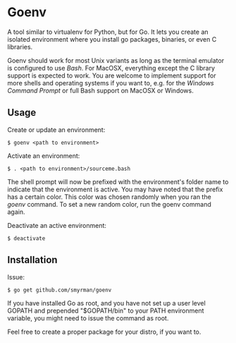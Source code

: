 Goenv
=====

A tool similar to virtualenv for Python, but for Go. It lets you create an
isolated environment where you install go packages, binaries, or even C
libraries.

Goenv should work for most Unix variants as long as the terminal emulator is
configured to use *Bash*. For MacOSX, everything except the C library
support is expected to work. You are welcome to implement support for more
shells and operating systems if you want to, e.g. for the
*Windows Command Prompt* or full Bash support on MacOSX or Windows.


Usage
-----

Create or update an environment:

	$ goenv <path to environment>

Activate an environment:

	$ . <path to environment>/sourceme.bash

The shell prompt will now be prefixed with the environment's folder name to
indicate that the environment is active. You may have noted that the prefix has
a certain color.  This color was chosen randomly when you ran the *goenv*
command. To set a new random color, run the goenv command again.

Deactivate an active environment:

	$ deactivate


Installation
------------

Issue:

	$ go get github.com/smyrman/goenv

If you have installed Go as root, and you have not set up a user level GOPATH
and prepended "$GOPATH/bin" to your PATH environment variable, you might need
to issue the command as root.

Feel free to create a proper package for your distro, if you want to.
